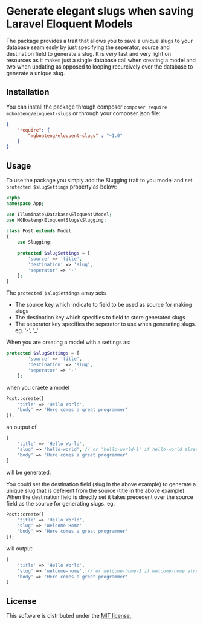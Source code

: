 # Generate elegant slugs when saving Laravel Eloquent Models 
The package provides a trait that allows you to save a unique slugs to your database seamlessly by just specifying the 
seperator, source and destination field to generate a slug. It is very fast and very light on
resources as it makes just a single database call when creating a model and two when updating
as opposed to looping recurcively over the database to generate a unique slug.

## Installation
You can install the package through composer `composer require mgboateng/eloquent-slugs` or 
through your composer json file:
```json
{
    "require": {
        "mgboateng/eloquent-slugs" : "~1.0"          
    }
}
```
## Usage
To use the package you simply add the Slugging trait to you model and set `protected $slugSettings` 
property as below:
```php
<?php 
namespace App;

use Illuminate\Database\Eloquent\Model;
use MGBoateng\EloquentSlugs\Slugging;

class Post extends Model 
{
    use Slugging;

    protected $slugSettings = [
        'source' => 'title',
        'destination' => 'slug',
        'seperator' => '-'
    ];    
}
```
The `protected $slugSettings` array sets
- The source key which indicate to field to be used as source for making slugs
- The destination key which specifies to field to store generated slugs
- The seperator key specifies the seperator to use when generating slugs. eg. '-', '_'

When you are creating a model with a settings as:
```php
protected $slugSettings = [
        'source' => 'title',
        'destination' => 'slug',
        'seperator' => '-'
    ];    
```
when you craete a model

```php
Post::create([
    'title' => 'Hello World',
    'body' => 'Here comes a great programmer'
]);
```
an output of 
```php
[
    'title' => 'Hello World',
    'slug' => 'hello-world', // or 'hello-world-1' if hello-world already exist
    'body' => 'Here comes a great programmer'
]
```
will be generated.

You could set the destination field (slug in the above example) to generate a unique slug that is
deferent from the source (title in the above example). When the destination field is directly set
it takes precedent over the source field as the source for generating slugs. eg.
```php
Post::create([
    'title' => 'Hello World',
    'slug' => 'Welcome Home'
    'body' => 'Here comes a great programmer'
]);
```
will output:

```php
[
    'title' => 'Hello World',
    'slug' => 'welcome-home', // or welcome-home-1 if welcome-home already exist
    'body' => 'Here comes a great programmer'
]
```

## License
This software is distributed under the [MIT license.](LICENSE)


